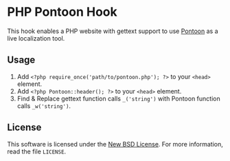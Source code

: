 PHP Pontoon Hook
================
This hook enables a PHP website with gettext support to use [Pontoon][1] as a live localization tool.

[1]: https://github.com/mathjazz/pontoon
 
Usage
-----
 1. Add `<?php require_once('path/to/pontoon.php'); ?>` to your `<head>` element.
 1. Add `<?php Pontoon::header(); ?>` to your `<head>` element.
 1. Find & Replace gettext function calls `_('string')` with Pontoon function calls `_w('string')`.

License
-------
This software is licensed under the [New BSD License](http://creativecommons.org/licenses/BSD/). For more information, read the file `LICENSE`.
